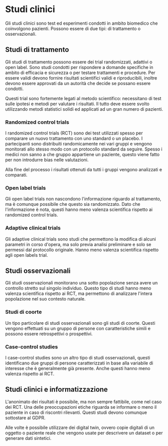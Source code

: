 # Studi clinici

Gli studi clinici sono test ed esperimenti condotti in ambito biomedico che coinvolgono pazienti. Possono essere di due tipi: di trattamento o osservazionali.

## Studi di trattamento

Gli studi di trattamento possono essere dei trial randomizzati, adattivi o open label. Sono studi condotti per rispondere a domande specifiche in ambito di efficacia e sicurezza o per testare trattamenti e procedure. Per essere validi devono fornire risultati scientifici validi e riproducibili, inoltre devono essere approvati da un autorità che decide se possano essere condotti.

Questi trial sono fortemente legati al metodo scientifico: necessitano di test sulle ipotesi e metodi per valutare i risultati. Il tutto deve essere svolto utilizzando metodi statistici solidi ed applicati ad un gran numero di pazienti.

### Randomized control trials

I randomized control trials (RCT) sono dei test utilizzati spesso per comparare un nuovo trattamento con uno standard o un placebo. I partecipanti sono distribuiti randomicamente nei vari gruppi e vengono monitorati allo stesso modo con un protocollo standard da seguire. Spesso i medici non sanno a che gruppo appartiene un paziente, questo viene fatto per non introdurre bias nelle valutazioni.

Alla fine del processo i risultati ottenuti da tutti i gruppi vengono analizzati e comparati.

### Open label trials

Gli open label trials non nascondono l'informazione riguardo al trattamento, ma è comunque possibile che questo sia randomizzato. Dato che l'informazione è nota, questi hanno meno valenza scientifica rispetto ai randomized control trials.

### Adaptive clinical trials

Gli adaptive clinical trials sono studi che permettono la modifica di alcuni parametri in corso d'opera, ma solo previa analisi preliminare e solo se permessi dal protocollo originale. Hanno meno valenza scientifica rispetto agli open labels trial.

## Studi osservazionali

Gli studi osservazionali monitorano una sotto popolazione senza avere un controllo stretto sul singolo individuo. Questo tipo di studi hanno meno valenza scientifica rispetto ai RCT, ma permettono di analizzare l'intera popolazione nel suo contesto naturale.

### Studi di coorte

Un tipo particolare di studi osservazionali sono gli studi di coorte. Questi vengono effettuati su un gruppo di persone con caratteristiche simili e possono essere retrospettivi o prospettivi.

### Case-control studies

I case-control studies sono un altro tipo di studi osservazionali, questi identificano due gruppi di persone caratterizzati in base alla variabile di interesse che è generalmente già presente. Anche questi hanno meno valenza rispetto ai RCT.

## Studi clinici e informatizzazione

L'anonimato dei risultati è possibile, ma non sempre fattibile, come nel caso dei RCT. Una delle preoccupazioni etiche riguarda se informare o meno il paziente in caso di riscontri rilevanti. Questi studi devono comunque sottostare al GDPR.

Alle volte è possibile utilizzare dei digital twin, ovvero copie digitali di un oggetto o paziente reale che vengono usate per descrivere un dataset o per generare dati sintetici.
